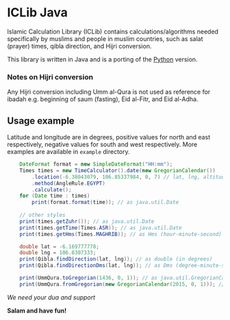 # ICLib Java
Islamic Calculation Library (ICLib) contains calculations/algorithms needed specifically by muslims and people in muslim countries, such as salat (prayer) times, qibla direction, and Hijri conversion.

This library is written in Java and is a porting of the [Python](https://github.com/fikr4n/iclib-python) version.

### Notes on Hijri conversion

Any Hijri conversion including Umm al-Qura is not used as reference for ibadah e.g. beginning of saum (fasting), Eid al-Fitr, and Eid al-Adha.

## Usage example

Latitude and longitude are in degrees, positive values for north and east respectively, negative values for south and west respectively. More examples are available in `example` directory.

```java
	DateFormat format = new SimpleDateFormat("HH:mm");
    Times times = new TimeCalculator().date(new GregorianCalendar())
		.location(-6.38043079, 106.85337984, 0, 7) // lat, lng, altitude, timezone
		.method(AngleRule.EGYPT)
		.calculate();
	for (Date time : times)
    	print(format.format(time)); // as java.util.Date
	
	// other styles
	print(times.getZuhr()); // as java.util.Date
	print(times.getTime(Times.ASR)); // as java.util.Date
	print(times.getHms(Times.MAGHRIB)); // as Hms (hour-minute-second)
```

```java
	double lat = -6.169777778;
	double lng = 106.8307333;
	print(Qibla.findDirection(lat, lng)); // as double (in degrees)
	print(Qibla.findDirectionDms(lat, lng)); // as Dms (degree-minute-second)
```

```java
	print(UmmQura.toGregorian(1436, 0, 1)); // as java.util.GregorianCalendar
	print(UmmQura.fromGregorian(new GregorianCalendar(2015, 0, 1))); // as HijriDate
```

_We need your dua and support_

**Salam and have fun!**


